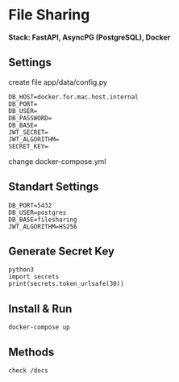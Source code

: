 # File Sharing

<b>Stack: FastAPI, AsyncPG (PostgreSQL), Docker</b>


## Settings
create file app/data/config.py
```
DB_HOST=docker.for.mac.host.internal
DB_PORT=
DB_USER=
DB_PASSWORD=
DB_BASE=
JWT_SECRET=
JWT_ALGORITHM=
SECRET_KEY=
```
change docker-compose.yml

## Standart Settings
```
DB_PORT=5432
DB_USER=postgres
DB_BASE=filesharing
JWT_ALGORITHM=HS256
```

## Generate Secret Key
```
python3
import secrets
print(secrets.token_urlsafe(30))
```

## Install & Run
```
docker-compose up
```

## Methods
```check /docs```

